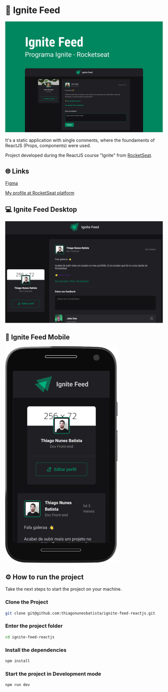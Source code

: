 # 🎯 Ignite Feed

<img src="https://raw.githubusercontent.com/thiagonunesbatista/ignite-feed-reactjs/main/github-assets/ignite-cover.png" />

It's a static application with single comments, where the foundaments of ReactJS (Props, components) were used.

Project developed during the ReactJS course "Ignite" from [RocketSeat](https://www.rocketseat.com.br/).

## 🌐 Links

[Figma](https://www.figma.com/community/file/1113573231685349036)

[My profile at RocketSeat platform](https://app.rocketseat.com.br/me/thiagonunesbatista)

## 💻 Ignite Feed Desktop
<img src="https://raw.githubusercontent.com/thiagonunesbatista/ignite-feed-reactjs/main/github-assets/ignite-feed-desktop.png" width="1076" />

## 📱 Ignite Feed Mobile
<img src="https://raw.githubusercontent.com/thiagonunesbatista/ignite-feed-reactjs/main/github-assets/ignite-feed-mobile.png" width="360" />

## ⚙️ How to run the project

Take the next steps to start the project on your machine.

### Clone the Project
```bash
git clone git@github.com:thiagonunesbatista/ignite-feed-reactjs.git
```

### Enter the project folder
```bash
cd ignite-feed-reactjs
```

### Install the dependencies
```bash
npm install
```

### Start the project in Development mode
```bash
npm run dev
```